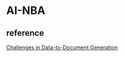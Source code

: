# AI-NBA
## reference
[Challenges in Data-to-Document Generation](https://arxiv.org/pdf/1707.08052.pdf)